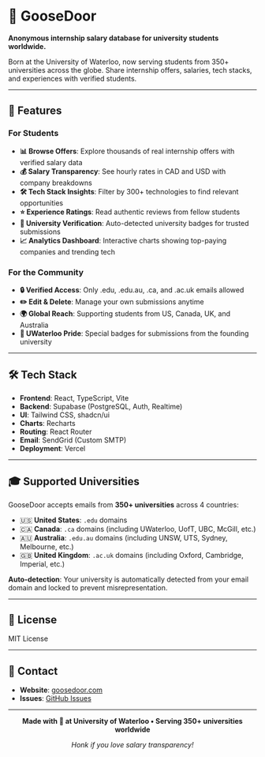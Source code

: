 # 🪿 GooseDoor

**Anonymous internship salary database for university students worldwide.**

Born at the University of Waterloo, now serving students from 350+ universities across the globe. Share internship offers, salaries, tech stacks, and experiences with verified students.

---

## 🌟 Features

### For Students
- **📊 Browse Offers**: Explore thousands of real internship offers with verified salary data
- **💰 Salary Transparency**: See hourly rates in CAD and USD with company breakdowns
- **🛠️ Tech Stack Insights**: Filter by 300+ technologies to find relevant opportunities
- **⭐ Experience Ratings**: Read authentic reviews from fellow students
- **🏫 University Verification**: Auto-detected university badges for trusted submissions
- **📈 Analytics Dashboard**: Interactive charts showing top-paying companies and trending tech

### For the Community
- **🔒 Verified Access**: Only .edu, .edu.au, .ca, and .ac.uk emails allowed
- **✏️ Edit & Delete**: Manage your own submissions anytime
- **🌍 Global Reach**: Supporting students from US, Canada, UK, and Australia
- **🪿 UWaterloo Pride**: Special badges for submissions from the founding university

---

## 🛠️ Tech Stack

- **Frontend**: React, TypeScript, Vite
- **Backend**: Supabase (PostgreSQL, Auth, Realtime)
- **UI**: Tailwind CSS, shadcn/ui
- **Charts**: Recharts
- **Routing**: React Router
- **Email**: SendGrid (Custom SMTP)
- **Deployment**: Vercel

---

## 🎓 Supported Universities

GooseDoor accepts emails from **350+ universities** across 4 countries:

- 🇺🇸 **United States**: `.edu` domains
- 🇨🇦 **Canada**: `.ca` domains (including UWaterloo, UofT, UBC, McGill, etc.)
- 🇦🇺 **Australia**: `.edu.au` domains (including UNSW, UTS, Sydney, Melbourne, etc.)
- 🇬🇧 **United Kingdom**: `.ac.uk` domains (including Oxford, Cambridge, Imperial, etc.)

**Auto-detection**: Your university is automatically detected from your email domain and locked to prevent misrepresentation.

---

## 📄 License

MIT License

---

## 💬 Contact

- **Website**: [goosedoor.com](https://goosedoor.com)
- **Issues**: [GitHub Issues](https://github.com/yourusername/goosedoor/issues)

---

<div align="center">
  <p><strong>Made with 🪿 at University of Waterloo • Serving 350+ universities worldwide</strong></p>
  <p><em>Honk if you love salary transparency!</em></p>
</div>
